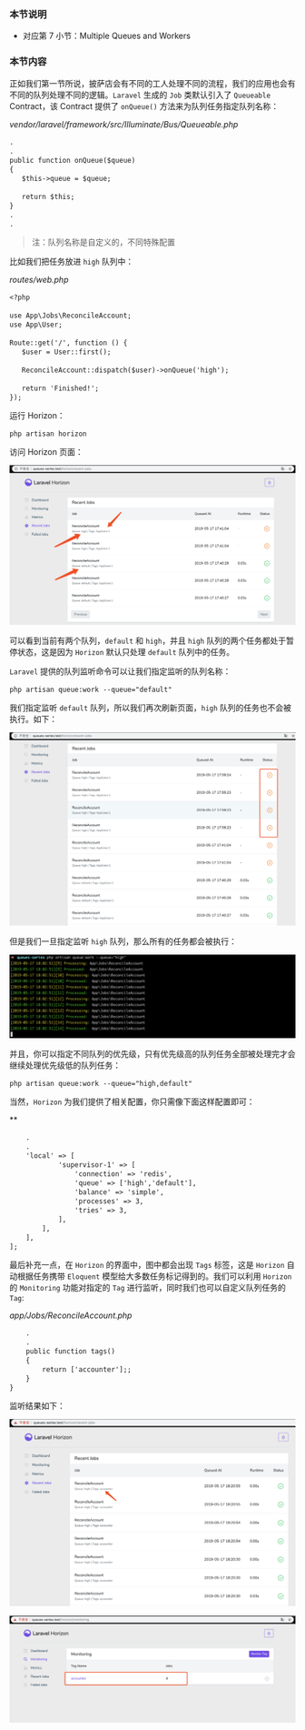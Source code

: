 ### 本节说明

* 对应第 7 小节：Multiple Queues and Workers

### 本节内容

 正如我们第一节所说，披萨店会有不同的工人处理不同的流程，我们的应用也会有不同的队列处理不同的逻辑。`Laravel` 生成的 `Job` 类默认引入了 `Queueable` Contract，该 Contract 提供了 `onQueue()` 方法来为队列任务指定队列名称：

 *vendor/laravel/framework/src/Illuminate/Bus/Queueable.php*

 ```
.
.
public function onQueue($queue)
{
    $this->queue = $queue;

    return $this;
}
.
.
 ```

 >注：队列名称是自定义的，不同特殊配置

 比如我们把任务放进 `high` 队列中：

 *routes/web.php*

 ```
<?php

use App\Jobs\ReconcileAccount;
use App\User;

Route::get('/', function () {
    $user = User::first();
    
    ReconcileAccount::dispatch($user)->onQueue('high');

    return 'Finished!';
});
 ```

 运行 Horizon：

 ```
php artisan horizon
 ```

 访问 Horizon 页面：

 ![file](../images/queue-it-up/7-1.png)

可以看到当前有两个队列，`default` 和 `high`，并且 `high` 队列的两个任务都处于暂停状态，这是因为 `Horizon` 默认只处理 `default` 队列中的任务。

`Laravel` 提供的队列监听命令可以让我们指定监听的队列名称：

```
php artisan queue:work --queue="default"
```

我们指定监听 `default` 队列，所以我们再次刷新页面，`high` 队列的任务也不会被执行。如下：

![file](../images/queue-it-up/7-2.png)

但是我们一旦指定监听 `high` 队列，那么所有的任务都会被执行：

![file](../images/queue-it-up/7-3.png)

并且，你可以指定不同队列的优先级，只有优先级高的队列任务全部被处理完才会继续处理优先级低的队列任务：

```
php artisan queue:work --queue="high,default"
```

当然，`Horizon` 为我们提供了相关配置，你只需像下面这样配置即可：

**

```
    .
    .
    'local' => [
            'supervisor-1' => [
                'connection' => 'redis',
                'queue' => ['high','default'],
                'balance' => 'simple',
                'processes' => 3,
                'tries' => 3,
            ],
        ],
    ],
];
```

最后补充一点，在 `Horizon` 的界面中，图中都会出现 `Tags` 标签，这是 `Horizon` 自动根据任务携带 `Eloquent` 模型给大多数任务标记得到的。我们可以利用 `Horizon` 的 `Monitoring` 功能对指定的 `Tag` 进行监听，同时我们也可以自定义队列任务的 `Tag`:

*app/Jobs/ReconcileAccount.php*

```
    .
    .
    public function tags()
    {
        return ['accounter'];;
    }
}
```

监听结果如下：

![file](../images/queue-it-up/7-4.png)

![file](../images/queue-it-up/7-5.png)



